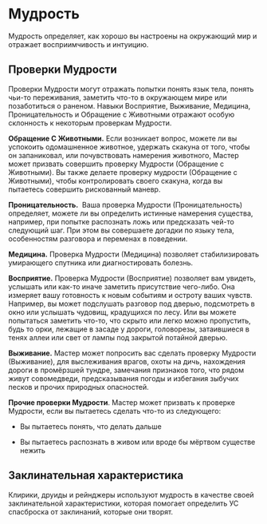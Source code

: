 # Мудрость

Мудрость определяет, как хорошо вы настроены на окружающий мир и отражает восприимчивость и интуицию.

## Проверки Мудрости

Проверки Мудрости могут отражать попытки понять язык тела, понять чьи-то переживания, заметить что-то в окружающем мире или позаботиться о раненом. Навыки Восприятие, Выживание, Медицина, Проницательность и Обращение с Животными отражают особую склонность к некоторым проверкам Мудрости.

**Обращение С Животными.** Если возникает вопрос, можете ли вы успокоить одомашненное животное, удержать скакуна от того, чтобы он запаниковал, или почувствовать намерения животного, Мастер может призвать совершить проверку Мудрости (Обращение с Животными). Вы также делаете проверку мудрости (Обращение с Животными), чтобы контролировать своего скакуна, когда вы пытаетесь совершить рискованный маневр.

**Проницательность.**  Ваша проверка Мудрости (Проницательность) определяет, можете ли вы определить истинные намерения существа, например, при попытке распознать ложь или предсказать чей-то следующий шаг. При этом вы совершаете догадки по языку тела, особенностям разговора и переменах в поведении.

**Медицина.** Проверка Мудрости (Медицина) позволяет стабилизировать умирающего спутника или диагностировать болезнь.

**Восприятие.** Проверка Мудрости (Восприятие) позволяет вам увидеть, услышать или как-то иначе заметить присутствие чего-либо. Она измеряет вашу готовность к новым событиям и остроту ваших чувств. Например, вы может подслушать разговор под дверью, подсмотреть в окно или услышать чудовищ, крадущихся по лесу. Или вы можете попытаться заметить что-то, что скрыто или легко можно пропустить, будь то орки, лежащие в засаде у дороги, головорезы, затаившиеся в тенях аллеи или свет от лампы под закрытой потайной дверью.

**Выживание.** Мастер может попросить вас сделать проверку Мудрости (Выживание), для выслеживания врагов, охоты на дичь, нахождения дороги в промёрзшей тундре, замечания признаков того, что рядом живут совомедведи, предсказывания погоды и избегания зыбучих песков и прочих природных опасностей.

**Прочие проверки Мудрости**. Мастер может призвать к проверке Мудрости, если вы пытаетесь сделать что-то из следующего:

* Вы пытаетесь понять, что делать дальше

* Вы пытаетесь распознать в живом или вроде бы мёртвом существе нежить

## Заклинательная характеристика

Клирики, друиды и рейнджеры используют мудрость в качестве своей заклинательной характеристики, которая помогает определить УС спасброска от заклинаний, которые они творят.
